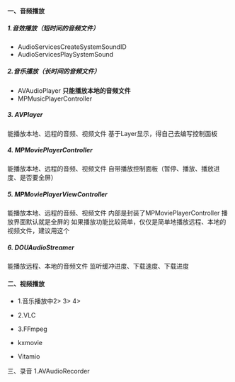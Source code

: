 #### 一、音频播放
##### 1.音效播放（短时间的音频文件）
-  AudioServicesCreateSystemSoundID
-  AudioServicesPlaySystemSound

##### 2.音乐播放（长时间的音频文件）
-  AVAudioPlayer
**只能播放本地的音频文件**
- MPMusicPlayerController


##### 3. AVPlayer
能播放本地、远程的音频、视频文件
基于Layer显示，得自己去编写控制面板

##### 4. MPMoviePlayerController
能播放本地、远程的音频、视频文件
自带播放控制面板（暂停、播放、播放进度、是否要全屏）

##### 5. MPMoviePlayerViewController
能播放本地、远程的音频、视频文件
内部是封装了MPMoviePlayerController
播放界面默认就是全屏的
如果播放功能比较简单，仅仅是简单地播放远程、本地的视频文件，建议用这个

##### 6. DOUAudioStreamer
能播放远程、本地的音频文件
监听缓冲进度、下载速度、下载进度

#### 二、视频播放
- 1.音乐播放中2> 3> 4>

- 2.VLC

- 3.FFmpeg
- kxmovie
- Vitamio

三、录音
1.AVAudioRecorder